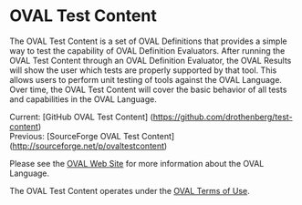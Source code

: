 OVAL Test Content
============

The OVAL Test Content is a set of OVAL Definitions that provides a simple way to test the capability of OVAL Definition Evaluators. After running the OVAL Test Content through an OVAL Definition Evaluator, the OVAL Results will show the user which tests are properly supported by that tool. This allows users to perform unit testing of tools against the OVAL Language. Over time, the OVAL Test Content will cover the basic behavior of all tests and capabilities in the OVAL Language.

Current: [GitHub OVAL Test Content] (https://github.com/drothenberg/test-content)<br>
Previous: [SourceForge OVAL Test Content] (http://sourceforge.net/p/ovaltestcontent)<br>

Please see the [OVAL Web Site](http://oval.mitre.org/repository/about/testcontent.html) for more information about the OVAL Language.

The OVAL Test Content operates under the [OVAL Terms of Use](http://oval.mitre.org/about/termsofuse.html).
